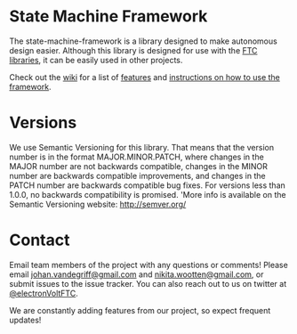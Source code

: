 # State Machine Framework
The state-machine-framework is a library designed to make autonomous design easier. Although this library is designed for use with the  [FTC](http://www.firstinspires.org/robotics/ftc) [libraries](https://github.com/ftctechnh/ftc_app), it can be easily used in other projects.

Check out the [wiki](https://github.com/FTC7393/state-machine-framework/wiki) for a list of [features](https://github.com/FTC7393/state-machine-framework/wiki/Features) and [instructions on how to use the framework](https://github.com/FTC7393/state-machine-framework/wiki/Importing-Into-Your-Project).

# Versions
We use Semantic Versioning for this library. That means that the version number is in the format MAJOR.MINOR.PATCH, where changes in the MAJOR number are not backwards compatible, changes in the MINOR number are backwards compatible improvements, and changes in the PATCH number are backwards compatible bug fixes. For versions less than 1.0.0, no backwards compatibility is promised. 'More info is available on the Semantic Versioning website: http://semver.org/

# Contact
Email team members of the project with any questions or comments! Please email [johan.vandegriff@gmail.com](johan.vandegriff@gmail.com) and [nikita.wootten@gmail.com](nikita.wootten@gmail.com), or submit issues to the issue tracker. You can also reach out to us on twitter at [@electronVoltFTC](https://twitter.com/electronVoltFTC).

We are constantly adding features from our project, so expect frequent updates!
